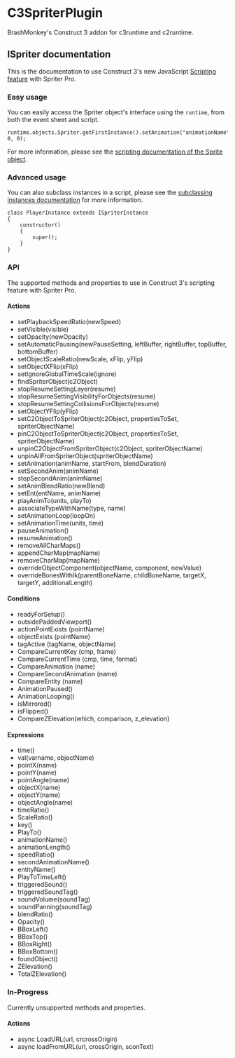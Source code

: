 # C3SpriterPlugin
BrashMonkey's Construct 3 addon for c3runtime and c2runtime.

## ISpriter documentation
This is the documentation to use Construct 3's new JavaScript [Scripting feature](https://www.construct.net/en/make-games/manuals/construct-3/scripting/overview) with Spriter Pro.

### Easy usage
You can easily access the Spriter object's interface using the `runtime`, from both the event sheet and script.
```JS
runtime.objects.Spriter.getFirstInstance().setAnimation("animationName", 0, 0);
```
For more information, please see the [scripting documentation of the Sprite object](https://www.construct.net/en/make-games/manuals/construct-3/scripting/scripting-reference/plugin-interfaces/sprite).

### Advanced usage
You can also subclass instances in a script, please see the [subclassing instances documentation](https://www.construct.net/en/make-games/manuals/construct-3/scripting/guides/subclassing-instances) for more information.
```JS
class PlayerInstance extends ISpriterInstance
{
	constructor()
	{
		super();
	}
}
```

### API
The supported methods and properties to use in Construct 3's scripting feature with Spriter Pro.

#### Actions
- setPlaybackSpeedRatio(newSpeed)
- setVisible(visible)
- setOpacity(newOpacity)
- setAutomaticPausing(newPauseSetting, leftBuffer, rightBuffer, topBuffer, bottomBuffer)
- setObjectScaleRatio(newScale, xFlip, yFlip)
- setObjectXFlip(xFlip)
- setIgnoreGlobalTimeScale(ignore)
- findSpriterObject(c2Object)
- stopResumeSettingLayer(resume)
- stopResumeSettingVisibilityForObjects(resume)
- stopResumeSettingCollisionsForObjects(resume)
- setObjectYFlip(yFlip)
- setC2ObjectToSpriterObject(c2Object, propertiesToSet, spriterObjectName)
- pinC2ObjectToSpriterObject(c2Object, propertiesToSet, spriterObjectName)
- unpinC2ObjectFromSpriterObject(c2Object, spriterObjectName)
- unpinAllFromSpriterObject(spriterObjectName)
- setAnimation(animName, startFrom, blendDuration)
- setSecondAnim(animName)
- stopSecondAnim(animName)
- setAnimBlendRatio(newBlend)
- setEnt(entName, animName)
- playAnimTo(units, playTo)
- associateTypeWithName(type, name)
- setAnimationLoop(loopOn)
- setAnimationTime(units, time)
- pauseAnimation()
- resumeAnimation()
- removeAllCharMaps()
- appendCharMap(mapName)
- removeCharMap(mapName)
- overrideObjectComponent(objectName, component, newValue)
- overrideBonesWithIk(parentBoneName, childBoneName, targetX, targetY, additionalLength)

#### Conditions
- readyForSetup()
- outsidePaddedViewport()
- actionPointExists (pointName)
- objectExists (pointName)
- tagActive (tagName, objectName)
- CompareCurrentKey (cmp, frame)
- CompareCurrentTime (cmp, time, format)
- CompareAnimation (name)
- CompareSecondAnimation (name)
- CompareEntity (name)
- AnimationPaused()
- AnimationLooping()
- isMirrored()
- isFlipped()
- CompareZElevation(which, comparison, z_elevation)

#### Expressions
- time()
- val(varname, objectName)
- pointX(name)
- pointY(name)
- pointAngle(name)
- objectX(name)
- objectY(name)
- objectAngle(name)
- timeRatio()
- ScaleRatio()
- key()
- PlayTo()
- animationName()
- animationLength()
- speedRatio()
- secondAnimationName()
- entityName()
- PlayToTimeLeft()
- triggeredSound()
- triggeredSoundTag()
- soundVolume(soundTag)
- soundPanning(soundTag)
- blendRatio()
- Opacity()
- BBoxLeft()
- BBoxTop()
- BBoxRight()
- BBoxBottom()
- foundObject()
- ZElevation()
- TotalZElevation()

### In-Progress
Currently unsupported methods and properties.

#### Actions
- async LoadURL(url, crcrossOrigin)
- async loadFromURL(url, crossOrigin, sconText)
